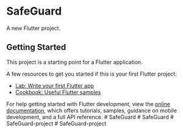 # SafeGuard

A new Flutter project.

## Getting Started

This project is a starting point for a Flutter application.

A few resources to get you started if this is your first Flutter project:

- [Lab: Write your first Flutter app](https://docs.flutter.dev/get-started/codelab)
- [Cookbook: Useful Flutter samples](https://docs.flutter.dev/cookbook)

For help getting started with Flutter development, view the
[online documentation](https://docs.flutter.dev/), which offers tutorials,
samples, guidance on mobile development, and a full API reference.
#   S a f e G u a r d  
 #   S a f e G u a r d  
 #   S a f e G u a r d - p r o j e c t  
 #   S a f e G u a r d - p r o j e c t  
 